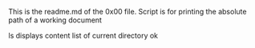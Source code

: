 This is the readme.md of the 0x00 file. Script is for printing the absolute path of a working document

ls displays content list of current directory
ok
